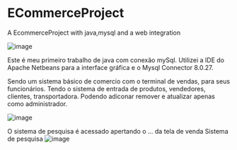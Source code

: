 # ECommerceProject
 A EcommerceProject with java,mysql and a web integration

![image](https://github.com/otbox/ECommerceProject/assets/74389165/7e6101b5-edcd-4071-95d7-62a198af65d2)

Este é meu primeiro trabalho de java com conexão mySql.
Utilizei a IDE do Apache Netbeans para a interface gráfica e o Mysql Connector 8.0.27.

Sendo um sistema básico de comercio com o terminal de vendas, para seus funcionários.
Tendo o sistema de entrada de produtos, vendedores, clientes, transportadora.
Podendo adiconar remover e atualizar apenas como administrador. 


![image](https://github.com/otbox/ECommerceProject/assets/74389165/cac49186-80d6-475a-82e1-7fa3a6778324)

O sistema de pesquisa é acessado apertando o ... da tela de venda
Sistema de pesquisa
![image](https://github.com/otbox/ECommerceProject/assets/74389165/54e79683-e773-465e-a4d4-c3b72e7133c8)


